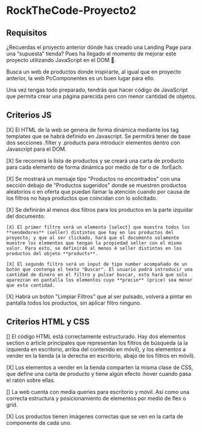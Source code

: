 # RockTheCode-Proyecto2

## Requisitos

¿Recuerdas el proyecto anterior dónde has creado una Landing Page para una “supuesta” tienda? Pues ha llegado el momento de mejorar este proyecto utilizando JavaScript en el DOM 🤘.

Busca un web de productos donde inspirarte, al igual que en proyecto anterior, la web PcComponentes es un buen lugar para ello.

Una vez tengas todo preparado, tendrás que hacer código de JavaScript que permita crear una página parecida pero con menor cantidad de objetos.

## Criterios JS

[X] El HTML de la web se genera de forma dinámica mediante los tag templates que se habrá definido en Javascript. Se permitirá tener de base dos secciones .filter y .products para introducir elementos dentro con Javascript para el DOM.

[X] Se recorrerá la lista de productos y se creará una carta de producto para cada elemento de forma dinámica por medio de for o de .forEach.

[X] Se mostrará un mensaje tipo "Productos no encontrados" con una sección debajo de "Productos sugeridos" donde se muestren productos aleatorios o en oferta que puedan llamar la atención cuando por causa de los filtros no haya productos que coincidan con lo solicitado.

[X] Se definirán al menos dos filtros para los productos en la parte izquidar del documento:

    [X] El primer filtro será un elemento [select] que muestra todos los **vendedores** (seller) distintos que hay en los productos del proyecto; y que al ser clickado, hará que el documento solamente muestre los elementos que tengan la propiedad seller con el mismo valor. Para esto, se definirán al menos 4 seller distintos en los productos del objeto **products**.

    [X] El segundo filtro será un input de tipo number acompañado de un botón que contenga el texto "Buscar". El usuario podrá introducir una cantidad de dinero en el filtro y pulsar buscar, esto hará que solo aparezcan en pantalla los elementos cuyo **precio** (price) sea menor que esta cantidad.

[X] Habrá un botón "Limpiar Filtros" que al ser pulsado, volverá a pintar en pantalla todos los productos, sin aplicar filtro ninguno.

## Criterios HTML y CSS

[] El código HTML está correctamente estructurado. Hay dos elementos section o article principales que representan los filtros de búsqueda (a la izquierda en escritorio, arriba del contenido en móvil), y los elementos a vender en la tienda (a la derecha en escritorio, abajo de los filtros en móvil).

[X] Los elementos a vender en la tienda comparten la misma clase de CSS, que define una carta de producto y tiene algún efecto :hover cuando pasa el ratón sobre ellas.

[] La web cuenta con media queries para escritorio y móvil. Así como una correcta estructura y posicionamiento de elementos por medio de flex o grid.

[X] Los productos tienen imágenes correctas que se ven en la carta de componente de cada uno.